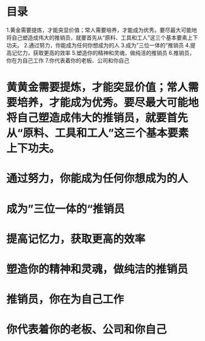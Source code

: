# 目录
1.黄金需要提炼，才能突显价值；常人需要培养，才能成为优秀。要尽最大可能地将自己塑造成伟大的推销员，就要首先从“原料、工具和工人”这三个基本要素上下功夫。
2.通过努力，你能成为任何你想成为的人
3.成为”三位一体的“推销员
4.提高记忆力，获取更高的效率
5.塑造你的精神和灵魂，做纯洁的推销员
6.推销员，你在为自己工作
7.你代表着你的老板、公司和你自己

# 黄黄金需要提炼，才能突显价值；常人需要培养，才能成为优秀。要尽最大可能地将自己塑造成伟大的推销员，就要首先从“原料、工具和工人”这三个基本要素上下功夫。

# 通过努力，你能成为任何你想成为的人

# 成为”三位一体的“推销员

# 提高记忆力，获取更高的效率

# 塑造你的精神和灵魂，做纯洁的推销员

# 推销员，你在为自己工作

# 你代表着你的老板、公司和你自己

